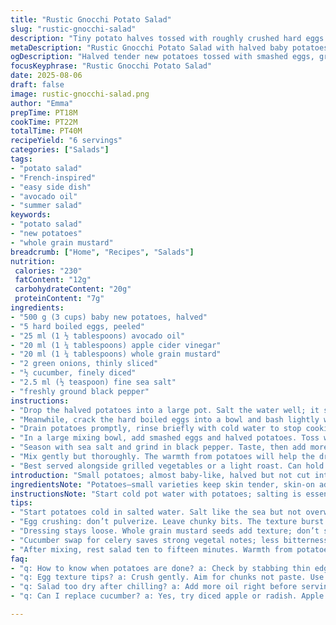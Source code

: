 ```yaml
---
title: "Rustic Gnocchi Potato Salad"
slug: "rustic-gnocchi-salad"
description: "Tiny potato halves tossed with roughly crushed hard eggs. Olive oil and white wine vinegar replaced with avocado oil and apple cider vinegar for a subtle tang. Dijon mustard swapped for whole grain mustard, giving extra texture. Celery replaced by finely diced cucumber for crunch and freshness. Green onions stay. Salt swapped from celery to regular sea salt. Mix soft smashed eggs blending with firm potatoes. Cool to just warm, not hot. Dressing a bit looser. Stir and let flavors mingle. A salad that’s hearty without heaviness; great alone or paired with grilled veggies."
metaDescription: "Rustic Gnocchi Potato Salad with halved baby potatoes, crushed hard eggs, avocado oil dressing, cucumber crunch, and whole grain mustard bursts. Hearty yet light."
ogDescription: "Halved tender new potatoes tossed with smashed eggs, green onions, and cucumber. Avocado oil and apple cider vinegar bring subtle tang. Rustic, textured salad."
focusKeyphrase: "Rustic Gnocchi Potato Salad"
date: 2025-08-06
draft: false
image: rustic-gnocchi-salad.png
author: "Emma"
prepTime: PT18M
cookTime: PT22M
totalTime: PT40M
recipeYield: "6 servings"
categories: ["Salads"]
tags:
- "potato salad"
- "French-inspired"
- "easy side dish"
- "avocado oil"
- "summer salad"
keywords:
- "potato salad"
- "new potatoes"
- "whole grain mustard"
breadcrumb: ["Home", "Recipes", "Salads"]
nutrition: 
 calories: "230"
 fatContent: "12g"
 carbohydrateContent: "20g"
 proteinContent: "7g"
ingredients:
- "500 g (3 cups) baby new potatoes, halved"
- "5 hard boiled eggs, peeled"
- "25 ml (1 ½ tablespoons) avocado oil"
- "20 ml (1 ¼ tablespoons) apple cider vinegar"
- "20 ml (1 ¼ tablespoons) whole grain mustard"
- "2 green onions, thinly sliced"
- "½ cucumber, finely diced"
- "2.5 ml (½ teaspoon) fine sea salt"
- "freshly ground black pepper"
instructions:
- "Drop the halved potatoes into a large pot. Salt the water well; it should taste like the sea. Cover with cold water then bring slowly to a boil over medium heat. Look for when the water boils gently and potatoes thicken. Cook 20 to 25 minutes, until you can easily poke through without them collapsing. Don’t overboil, keep a firm bite."
- "Meanwhile, crack the hard boiled eggs into a bowl and bash lightly with a fork or potato masher, leaving chunky pieces. You want texture, not a paste."
- "Drain potatoes promptly, rinse briefly with cold water to stop cooking, then let them cool just enough to handle – warm but not hot."
- "In a large mixing bowl, add smashed eggs and halved potatoes. Toss with avocado oil, apple cider vinegar and whole grain mustard. The mustard whole seeds add bursts of flavor and bite. Then fold in green onions and diced cucumber for crunch and freshness."
- "Season with sea salt and grind in black pepper. Taste, then add more oil or vinegar if it feels dry or flat. I often add another splash of vinegar for brightness or a dash of oil if it needs softness."
- "Mix gently but thoroughly. The warmth from potatoes will help the dressing meld into everything. Let rest 10 to 15 minutes to let flavors marry. Serve lukewarm or just cool from fridge."
- "Best served alongside grilled vegetables or a light roast. Can hold in fridge up to 24 hours but potatoes absorb dressing over time, so add extra oil before serving if dry."
introduction: "Small potatoes; almost baby-like, halved but not cut into smaller bits. Soft shells holding fluffy insides. Eggs, cooked hard but left rough, crushed, not mashed smooth - I want texture, not baby food. Switched out olive oil for buttery avocado oil, silkier mouthfeel. Vinegar now apple cider, lends subtle fruity sharpness. By ditching celery and going cucumber, crunch remains, but fresher, less celery smell in air. Green onions push that spring onion bite through. Salt’s fine grain for balanced seasoning. Toss all together while potatoes warm, so dressing seeps in but not soggy. Times adjusted to avoid mush; flavor punch balanced. Learned from past slips — overboiled potatoes end in glue. Look for firmness, test with fork, not timecode only. Kitchen smells mix sweet vinegar and earthy potatoes. Mix then rest. Salad shines warm or cold, versatile enough to side or main. Textures clash harmonize. Tried with grilled aubergine – sublime. Simple, flexible, grows on you."
ingredientsNote: "Potatoes—small varieties keep skin tender, skin-on adds texture and nutrients. Avoid russets; too floury. I halve but keep size chunky for bite. Eggs—boil 10 minutes for firm yolk but no rubbery edges. Avocado oil replaces olive; less pronounced but smooth, buttery. Vinegar from apple cider, brighter, avoids sharp vinegar sting, but white wine works too if needed. Whole grain mustard retains bite and seeds for crunchy bursts; smooth Dijon feels flat here. Celery swapped for cucumber cuts strong vegetal notes; fresh crispness without bitterness. Green onions must be sliced fine; raw, pungent, adding freshness; don’t overdo or overpower. Salt—use fine sea salt; celery salt too strong with cucumber. Pepper freshly cracked for aroma. If no cucumber, replacement ideas: diced apple or radish for crunch but flavor changes. Extra oil often needed after chilling as potatoes soak it up."
instructionsNote: "Start cold pot water with potatoes; salting is essential for interior flavor, not just seasoning. Watch for slow boil bubbles rising and breaking, not furious rolling boil—that ruins tender texture. Test doneness by stabbing thinest part; should give but not fall apart. Drain, rinse quickly cold to halt cooking, cool just enough to handle; handling hot potatoes crushes too much and makes mush. Egg crushing: use fork or pestle, minimal effort; too fine and salad loses character. Dress while warm to soften flavors fusing. Mustard stirred right in with oil and vinegar keeps emulsion loose but coherent. Add green onions and cucumber after initial dressing, to preserve crunch. Season last; adjust vinegar or oil tasting midway, potato salads lean to dry so don’t be shy with oil. Resting time crucial; flavors marry but don’t let sit long or potatoes absorb too much liquid, turns dry overnight—add oil before serving if this happens. Serve salad cold or room temp; cold dulls flavors but can be refreshing. Avoid over mixing to keep texture intact."
tips:
- "Start potatoes cold in salted water. Salt like the sea but not overwhelming. Watch for tiny bubbles rising slowly, not raging boil—that’s mush waiting. Check with fork near thinnest part. Potatoes soft enough to pierce but hold shape. Drain and rinse cold fast to stop cooking. Warm firmness is key. Hot potatoes will mash too much."
- "Egg crushing: don’t pulverize. Leave chunky bits. The texture burst changes the salad’s character. Use fork or pestle, not blender. Less paste more bite. Rough eggs stop everything sliding together into a dull mix. Chunky feels rustic, breaks neat."
- "Dressing stays loose. Whole grain mustard seeds add texture; don’t swap for Dijon—too flat here. Mix oil and vinegar in first, then fold mustard. Add green onions and cucumber after dressing binds. Keep crunch sharp, not soggy. Season late; taste and adjust mid-mix. Vinegar can brighten, oil tames dryness."
- "Cucumber swap for celery saves strong vegetal notes; less bitterness, more crisp freshness. Slice cucumber very fine to blend texture but preserve snap. Alternatives: diced apple chunks or radish work but change flavor profile. Need crunch? Radish sharper, apple sweeter. Choose based on balance."
- "After mixing, rest salad ten to fifteen minutes. Warmth from potatoes melds flavors. Don’t leave too long or potatoes soak dressing, dry out by next day. Before serving chilled leftovers, add splash more oil to revive softness. Texture shifts overnight, plan accordingly."
faq:
- "q: How to know when potatoes are done? a: Check by stabbing thin edge. Should go through with slight resistance. Not mushy, keep solids. Slow bubble rising is visual cue. Overboil makes glue. Cold water rinse stops heat fast."
- "q: Egg texture tips? a: Crush gently. Aim for chunks not paste. Use fork, not blender. Rough eggs mix better texture, add interest. Smooth eggs lose character here. Can swap hard eggs for chopped soft egg if careful, but changes feel."
- "q: Salad too dry after chilling? a: Add more oil right before serving. Potatoes absorb dressing overtime. Vinegar can disappear too. Don’t overdress initially. Chill tight with cover. Adjust fat when plating."
- "q: Can I replace cucumber? a: Yes, try diced apple or radish. Apple adds slight sweetness, radish brings sharp bite. Both add crunch but shift flavor. Skip celery as it overpowers here. Choose based on freshness wanted."

---
```

